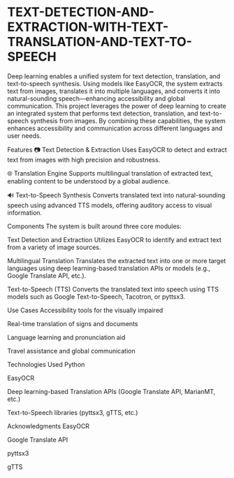 # TEXT-DETECTION-AND-EXTRACTION-WITH-TEXT-TRANSLATION-AND-TEXT-TO-SPEECH
Deep learning enables a unified system for text detection, translation, and text-to-speech synthesis. Using models like EasyOCR, the system extracts text from images, translates it into multiple languages, and converts it into natural-sounding speech—enhancing accessibility and global communication. This project leverages the power of deep learning to create an integrated system that performs text detection, translation, and text-to-speech synthesis from images. By combining these capabilities, the system enhances accessibility and communication across different languages and user needs.

Features 📷 Text Detection & Extraction Uses EasyOCR to detect and extract text from images with high precision and robustness.

🌐 Translation Engine Supports multilingual translation of extracted text, enabling content to be understood by a global audience.

🔊 Text-to-Speech Synthesis Converts translated text into natural-sounding speech using advanced TTS models, offering auditory access to visual information.

Components The system is built around three core modules:

Text Detection and Extraction Utilizes EasyOCR to identify and extract text from a variety of image sources.

Multilingual Translation Translates the extracted text into one or more target languages using deep learning-based translation APIs or models (e.g., Google Translate API, etc.).

Text-to-Speech (TTS) Converts the translated text into speech using TTS models such as Google Text-to-Speech, Tacotron, or pyttsx3.

Use Cases Accessibility tools for the visually impaired

Real-time translation of signs and documents

Language learning and pronunciation aid

Travel assistance and global communication

Technologies Used Python

EasyOCR

Deep learning-based Translation APIs (Google Translate API, MarianMT, etc.)

Text-to-Speech libraries (pyttsx3, gTTS, etc.)

Acknowledgments EasyOCR

Google Translate API

pyttsx3

gTTS
